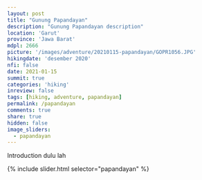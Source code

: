 ```yaml
---
layout: post
title: "Gunung Papandayan"
description: "Gunung Papandayan description"
location: 'Garut'
province: 'Jawa Barat'
mdpl: 2666
picture: '/images/adventure/20210115-papandayan/GOPR1056.JPG'
hikingdate: 'desember 2020'
nfi: false
date: 2021-01-15
summit: true
categories: 'hiking'
inreview: false
tags: [hiking, adventure, papandayan]
permalink: /papandayan
comments: true
share: true
hidden: false
image_sliders:
  - papandayan
---
```


Introduction dulu lah

{% include slider.html selector="papandayan" %}